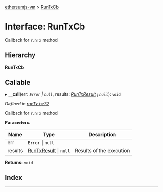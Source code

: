 [ethereumjs-vm](../README.md) > [RunTxCb](../interfaces/runtxcb.md)

# Interface: RunTxCb

Callback for `runTx` method

## Hierarchy

**RunTxCb**

## Callable
▸ **__call**(err: *`Error` \| `null`*, results: *[RunTxResult](runtxresult.md) \| `null`*): `void`

*Defined in [runTx.ts:37](https://github.com/ethereumjs/ethereumjs-vm/blob/5938d6a/lib/runTx.ts#L37)*

Callback for `runTx` method

**Parameters:**

| Name | Type | Description |
| ------ | ------ | ------ |
| err | `Error` \| `null` |
| results | [RunTxResult](runtxresult.md) \| `null` |  Results of the execution |

**Returns:** `void`

## Index

---

